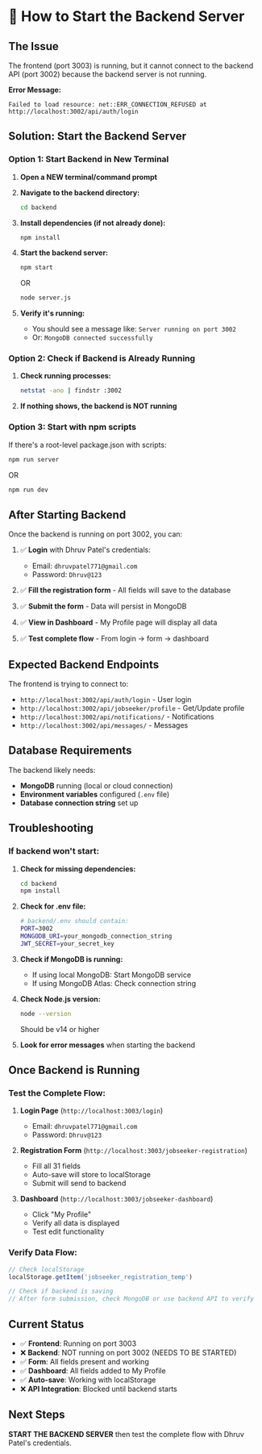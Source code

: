 # 🚀 How to Start the Backend Server

## The Issue
The frontend (port 3003) is running, but it cannot connect to the backend API (port 3002) because the backend server is not running.

**Error Message:**
```
Failed to load resource: net::ERR_CONNECTION_REFUSED at http://localhost:3002/api/auth/login
```

## Solution: Start the Backend Server

### Option 1: Start Backend in New Terminal

1. **Open a NEW terminal/command prompt**
2. **Navigate to the backend directory:**
   ```bash
   cd backend
   ```

3. **Install dependencies (if not already done):**
   ```bash
   npm install
   ```

4. **Start the backend server:**
   ```bash
   npm start
   ```
   OR
   ```bash
   node server.js
   ```

5. **Verify it's running:**
   - You should see a message like: `Server running on port 3002`
   - Or: `MongoDB connected successfully`

### Option 2: Check if Backend is Already Running

1. **Check running processes:**
   ```bash
   netstat -ano | findstr :3002
   ```

2. **If nothing shows, the backend is NOT running**

### Option 3: Start with npm scripts

If there's a root-level package.json with scripts:

```bash
npm run server
```
OR
```bash
npm run dev
```

## After Starting Backend

Once the backend is running on port 3002, you can:

1. ✅ **Login** with Dhruv Patel's credentials:
   - Email: `dhruvpatel771@gmail.com`
   - Password: `Dhruv@123`

2. ✅ **Fill the registration form** - All fields will save to the database

3. ✅ **Submit the form** - Data will persist in MongoDB

4. ✅ **View in Dashboard** - My Profile page will display all data

5. ✅ **Test complete flow** - From login → form → dashboard

## Expected Backend Endpoints

The frontend is trying to connect to:
- `http://localhost:3002/api/auth/login` - User login
- `http://localhost:3002/api/jobseeker/profile` - Get/Update profile
- `http://localhost:3002/api/notifications/` - Notifications
- `http://localhost:3002/api/messages/` - Messages

## Database Requirements

The backend likely needs:
- **MongoDB** running (local or cloud connection)
- **Environment variables** configured (`.env` file)
- **Database connection string** set up

## Troubleshooting

### If backend won't start:

1. **Check for missing dependencies:**
   ```bash
   cd backend
   npm install
   ```

2. **Check for .env file:**
   ```bash
   # backend/.env should contain:
   PORT=3002
   MONGODB_URI=your_mongodb_connection_string
   JWT_SECRET=your_secret_key
   ```

3. **Check if MongoDB is running:**
   - If using local MongoDB: Start MongoDB service
   - If using MongoDB Atlas: Check connection string

4. **Check Node.js version:**
   ```bash
   node --version
   ```
   Should be v14 or higher

5. **Look for error messages** when starting the backend

## Once Backend is Running

### Test the Complete Flow:

1. **Login Page** (`http://localhost:3003/login`)
   - Email: `dhruvpatel771@gmail.com`
   - Password: `Dhruv@123`

2. **Registration Form** (`http://localhost:3003/jobseeker-registration`)
   - Fill all 31 fields
   - Auto-save will store to localStorage
   - Submit will send to backend

3. **Dashboard** (`http://localhost:3003/jobseeker-dashboard`)
   - Click "My Profile"
   - Verify all data is displayed
   - Test edit functionality

### Verify Data Flow:

```javascript
// Check localStorage
localStorage.getItem('jobseeker_registration_temp')

// Check if backend is saving
// After form submission, check MongoDB or use backend API to verify
```

## Current Status

- ✅ **Frontend**: Running on port 3003
- ❌ **Backend**: NOT running on port 3002 (NEEDS TO BE STARTED)
- ✅ **Form**: All fields present and working
- ✅ **Dashboard**: All fields added to My Profile
- ✅ **Auto-save**: Working with localStorage
- ❌ **API Integration**: Blocked until backend starts

## Next Steps

**START THE BACKEND SERVER** then test the complete flow with Dhruv Patel's credentials.

